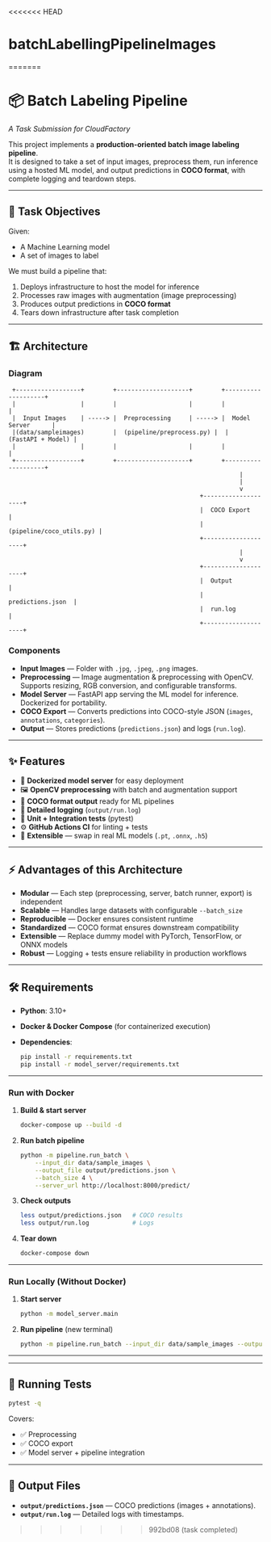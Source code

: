<<<<<<< HEAD
# batchLabellingPipelineImages
=======
# 📦 Batch Labeling Pipeline  

*A Task Submission for CloudFactory*  

This project implements a **production-oriented batch image labeling pipeline**.  
It is designed to take a set of input images, preprocess them, run inference using a hosted ML model, and output predictions in **COCO format**, with complete logging and teardown steps.  

---

## 🚀 Task Objectives  

Given:  
- A Machine Learning model  
- A set of images to label  

We must build a pipeline that:  
1. Deploys infrastructure to host the model for inference  
2. Processes raw images with augmentation (image preprocessing)  
3. Produces output predictions in **COCO format**  
4. Tears down infrastructure after task completion  

---

## 🏗️ Architecture  

### Diagram  

```text
 +------------------+        +--------------------+        +--------------------+
 |                  |        |                    |        |                    |
 |  Input Images    | -----> |  Preprocessing     | -----> |  Model Server      |
 |(data/sampleimages)        |  (pipeline/preprocess.py) |  |  (FastAPI + Model) |
 |                  |        |                    |        |                    |
 +------------------+        +--------------------+        +--------------------+
                                                                |
                                                                |
                                                                v
                                                     +--------------------+
                                                     |  COCO Export        |
                                                     |  (pipeline/coco_utils.py) |
                                                     +--------------------+
                                                                |
                                                                v
                                                     +--------------------+
                                                     |  Output            |
                                                     |  predictions.json  |
                                                     |  run.log           |
                                                     +--------------------+
````

### Components

* **Input Images** — Folder with `.jpg`, `.jpeg`, `.png` images.
* **Preprocessing** — Image augmentation & preprocessing with OpenCV. Supports resizing, RGB conversion, and configurable transforms.
* **Model Server** — FastAPI app serving the ML model for inference. Dockerized for portability.
* **COCO Export** — Converts predictions into COCO-style JSON (`images`, `annotations`, `categories`).
* **Output** — Stores predictions (`predictions.json`) and logs (`run.log`).

---

## ✨ Features

* 🔧 **Dockerized model server** for easy deployment
* 🖼️ **OpenCV preprocessing** with batch and augmentation support
* 📑 **COCO format output** ready for ML pipelines
* 📜 **Detailed logging** (`output/run.log`)
* 🧪 **Unit + Integration tests** (pytest)
* ⚙️ **GitHub Actions CI** for linting + tests
* 🔄 **Extensible** — swap in real ML models (`.pt`, `.onnx`, `.h5`)

---

## ⚡ Advantages of this Architecture

* **Modular** — Each step (preprocessing, server, batch runner, export) is independent
* **Scalable** — Handles large datasets with configurable `--batch_size`
* **Reproducible** — Docker ensures consistent runtime
* **Standardized** — COCO format ensures downstream compatibility
* **Extensible** — Replace dummy model with PyTorch, TensorFlow, or ONNX models
* **Robust** — Logging + tests ensure reliability in production workflows

---

## 🛠️ Requirements

* **Python**: 3.10+
* **Docker & Docker Compose** (for containerized execution)
* **Dependencies**:

  ```bash
  pip install -r requirements.txt
  pip install -r model_server/requirements.txt
  ```

---


### Run with Docker 

1. **Build & start server**

   ```bash
   docker-compose up --build -d
   ```

2. **Run batch pipeline**

   ```bash
   python -m pipeline.run_batch \
       --input_dir data/sample_images \
       --output_file output/predictions.json \
       --batch_size 4 \
       --server_url http://localhost:8000/predict/
   ```

3. **Check outputs**

   ```bash
   less output/predictions.json   # COCO results
   less output/run.log            # Logs
   ```

4. **Tear down**

   ```bash
   docker-compose down
   ```

---

### Run Locally (Without Docker)

1. **Start server**

   ```bash
   python -m model_server.main
   ```

2. **Run pipeline** (new terminal)

   ```bash
   python -m pipeline.run_batch --input_dir data/sample_images --output_file output/predictions.json --batch_size 1 --server_url http://localhost:8000/predict/
   ```

---


---

## 🧪 Running Tests

```bash
pytest -q
```

Covers:

* ✅ Preprocessing
* ✅ COCO export
* ✅ Model server + pipeline integration

---

## 📂 Output Files

* **`output/predictions.json`** — COCO predictions (images + annotations).
* **`output/run.log`** — Detailed logs with timestamps.






>>>>>>> 992bd08 (task completed)
